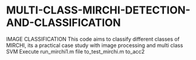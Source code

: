 # MULTI-CLASS-MIRCHI-DETECTION-AND-CLASSIFICATION
IMAGE CLASSIFICATION
This code aims to classify different classes of MIRCHI, its a practical case study with image processing and multi class SVM 
Execute run_mirchi1.m file 
        to_test_mirchi.m
        to_acc2

